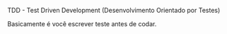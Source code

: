 TDD - Test Driven Development (Desenvolvimento Orientado por Testes)

Basicamente é você escrever teste antes de codar.

